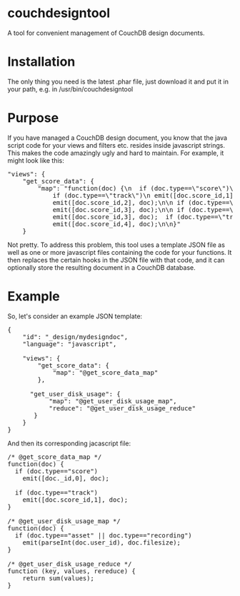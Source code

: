 couchdesigntool
===============

A tool for convenient management of CouchDB design documents.

Installation
============

The only thing you need is the latest .phar file, just download it and put it in your path, e.g. in /usr/bin/couchdesigntool

Purpose
=======

If you have managed a CouchDB design document, you know that the java script code for your views and filters etc. 
resides inside javascript strings. This makes the code amazingly ugly and hard to maintain.
For example, it might look like this:
<pre>
"views": {
    "get_score_data": {
        "map": "function(doc) {\n  if (doc.type==\"score\")\n    emit([doc._id,0], doc);\n\n 
            if (doc.type==\"track\")\n emit([doc.score_id,1], doc);\n\n  if (doc.type==\"recording\")\n
            emit([doc.score_id,2], doc);\n\n if (doc.type==\"trackasset\")\n 
            emit([doc.score_id,3], doc);\n\n if (doc.type==\"trackrecording\")\n 
            emit([doc.score_id,3], doc);  if (doc.type==\"trackeffect\")\n 
            emit([doc.score_id,4], doc);\n\n}"
    }
</pre>
Not pretty. To address this problem, this tool uses a template JSON file as well as one or more javascript files
containing the code for your functions. It then replaces the certain hooks in the JSON file with that code, and
it can optionally store the resulting document in a CouchDB database.

Example
=======

So, let's consider an example JSON template:
<pre>
{
    "id": "_design/mydesigndoc",
	"language": "javascript",

	"views": {
		"get_score_data": {
			"map": "@get_score_data_map"
		},

      "get_user_disk_usage": {
           "map": "@get_user_disk_usage_map",
           "reduce": "@get_user_disk_usage_reduce"
       }
	}
}
</pre>

And then its corresponding jacascript file:
<pre>
/* @get_score_data_map */
function(doc) {
  if (doc.type=="score")
    emit([doc._id,0], doc);

  if (doc.type=="track")
    emit([doc.score_id,1], doc);
}

/* @get_user_disk_usage_map */
function(doc) {
  if (doc.type=="asset" || doc.type=="recording")
    emit(parseInt(doc.user_id), doc.filesize);
}

/* @get_user_disk_usage_reduce */
function (key, values, rereduce) {
    return sum(values);
}
</pre>
